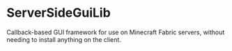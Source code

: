 # ServerSideGuiLib

Callback-based GUI framework for use on Minecraft Fabric servers, without needing to install anything on the client.